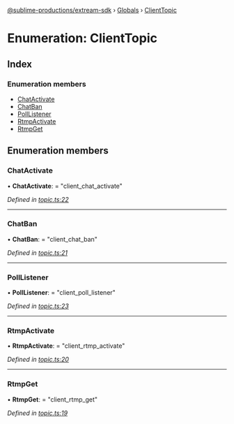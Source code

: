 [@sublime-productions/extream-sdk](../README.md) › [Globals](../globals.md) › [ClientTopic](clienttopic.md)

# Enumeration: ClientTopic

## Index

### Enumeration members

* [ChatActivate](clienttopic.md#chatactivate)
* [ChatBan](clienttopic.md#chatban)
* [PollListener](clienttopic.md#polllistener)
* [RtmpActivate](clienttopic.md#rtmpactivate)
* [RtmpGet](clienttopic.md#rtmpget)

## Enumeration members

###  ChatActivate

• **ChatActivate**: = "client_chat_activate"

*Defined in [topic.ts:22](https://github.com/Extream-SaaS/ex-sdk/blob/3458c8e/src/topic.ts#L22)*

___

###  ChatBan

• **ChatBan**: = "client_chat_ban"

*Defined in [topic.ts:21](https://github.com/Extream-SaaS/ex-sdk/blob/3458c8e/src/topic.ts#L21)*

___

###  PollListener

• **PollListener**: = "client_poll_listener"

*Defined in [topic.ts:23](https://github.com/Extream-SaaS/ex-sdk/blob/3458c8e/src/topic.ts#L23)*

___

###  RtmpActivate

• **RtmpActivate**: = "client_rtmp_activate"

*Defined in [topic.ts:20](https://github.com/Extream-SaaS/ex-sdk/blob/3458c8e/src/topic.ts#L20)*

___

###  RtmpGet

• **RtmpGet**: = "client_rtmp_get"

*Defined in [topic.ts:19](https://github.com/Extream-SaaS/ex-sdk/blob/3458c8e/src/topic.ts#L19)*
